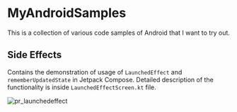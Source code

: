 # MyAndroidSamples

This is a collection of various code samples of Android that I want to try out.

## Side Effects

Contains the demonstration of usage of `LaunchedEffect` and `rememberUpdatedState` in Jetpack
Compose.
Detailed description of the functionality is inside `LaunchedEffectScreen.kt` file. 

![pr_launchedeffect](https://github.com/nsmirosh/MyAndroidSamples/assets/5850601/a402ea75-99fb-4283-9b55-c9fc6656e4b1)
